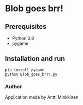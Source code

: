 # Blob goes brr!

## Prerequisites

- Python 3.9
- pygame

## Installation and run

```
pip install pygame
python Blob_goes_brr!.py
```

### Author

Application made by Antti Minkkinen
